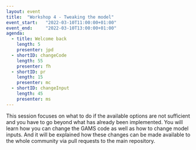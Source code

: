```yaml
---
layout: event
title:  "Workshop 4 - Tweaking the model"
event_start:   "2022-03-10T11:00:00+01:00"
event_end:     "2022-03-10T13:00:00+01:00"
agenda:
  - title: Welcome back
    length: 5
    presenter: jpd
  - shortID: changeCode
    length: 55
    presenter: fh
  - shortID: pr
    length: 15
    presenter: mc
  - shortID: changeInput
    length: 45
    presenter: ms
---
```


This session focuses on what to do if the available options are not sufficient and you have to go beyond what has already been implemented. You will learn how you can change the GAMS code as well as how to change model inputs. And it will be explained how these changes can be made available to the whole community via pull requests to the main repository.
